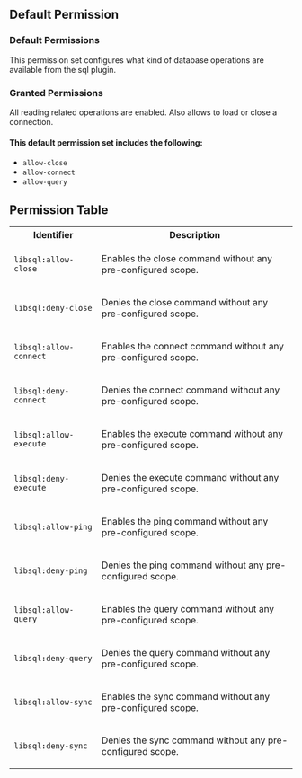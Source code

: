 ## Default Permission

### Default Permissions

This permission set configures what kind of
database operations are available from the sql plugin.

### Granted Permissions

All reading related operations are enabled.
Also allows to load or close a connection.

#### This default permission set includes the following:

- `allow-close`
- `allow-connect`
- `allow-query`

## Permission Table

<table>
<tr>
<th>Identifier</th>
<th>Description</th>
</tr>

<tr>
<td>

`libsql:allow-close`

</td>
<td>

Enables the close command without any pre-configured scope.

</td>
</tr>

<tr>
<td>

`libsql:deny-close`

</td>
<td>

Denies the close command without any pre-configured scope.

</td>
</tr>

<tr>
<td>

`libsql:allow-connect`

</td>
<td>

Enables the connect command without any pre-configured scope.

</td>
</tr>

<tr>
<td>

`libsql:deny-connect`

</td>
<td>

Denies the connect command without any pre-configured scope.

</td>
</tr>

<tr>
<td>

`libsql:allow-execute`

</td>
<td>

Enables the execute command without any pre-configured scope.

</td>
</tr>

<tr>
<td>

`libsql:deny-execute`

</td>
<td>

Denies the execute command without any pre-configured scope.

</td>
</tr>

<tr>
<td>

`libsql:allow-ping`

</td>
<td>

Enables the ping command without any pre-configured scope.

</td>
</tr>

<tr>
<td>

`libsql:deny-ping`

</td>
<td>

Denies the ping command without any pre-configured scope.

</td>
</tr>

<tr>
<td>

`libsql:allow-query`

</td>
<td>

Enables the query command without any pre-configured scope.

</td>
</tr>

<tr>
<td>

`libsql:deny-query`

</td>
<td>

Denies the query command without any pre-configured scope.

</td>
</tr>

<tr>
<td>

`libsql:allow-sync`

</td>
<td>

Enables the sync command without any pre-configured scope.

</td>
</tr>

<tr>
<td>

`libsql:deny-sync`

</td>
<td>

Denies the sync command without any pre-configured scope.

</td>
</tr>
</table>
